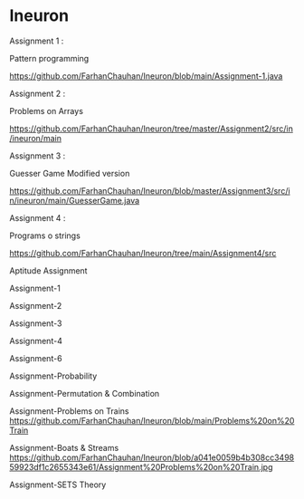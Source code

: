 # Ineuron
Assignment 1 :

Pattern programming

https://github.com/FarhanChauhan/Ineuron/blob/main/Assignment-1.java


Assignment 2 : 

Problems on Arrays

https://github.com/FarhanChauhan/Ineuron/tree/master/Assignment2/src/in/ineuron/main


Assignment 3 :

Guesser Game Modified version

https://github.com/FarhanChauhan/Ineuron/blob/master/Assignment3/src/in/ineuron/main/GuesserGame.java


Assignment 4 :

Programs o strings

https://github.com/FarhanChauhan/Ineuron/tree/main/Assignment4/src


Aptitude Assignment 

Assignment-1


Assignment-2


Assignment-3


Assignment-4


Assignment-6


Assignment-Probability


Assignment-Permutation & Combination


Assignment-Problems on Trains
https://github.com/FarhanChauhan/Ineuron/blob/main/Problems%20on%20Train

Assignment-Boats & Streams
https://github.com/FarhanChauhan/Ineuron/blob/a041e0059b4b308cc349859923df1c2655343e61/Assignment%20Problems%20on%20Train.jpg

Assignment-SETS Theory

